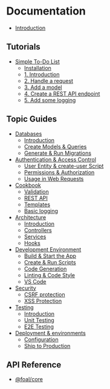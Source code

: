 # Documentation

* [Introduction](./README.md)

## Tutorials

* [Simple To-Do List](./tutorials/simple-todo-list/1-installation.md)
  * [Installation](./tutorials/simple-todo-list/1-installation.md)
  * [1. Introduction](./tutorials/simple-todo-list/1-introduction.md)
  * [2. Handle a request](./tutorials/simple-todo-list/2-handle-a-request.md)
  * [3. Add a model](./tutorials/simple-todo-list/3-flight-model.md)
  * [4. Create a REST API endpoint](./tutorials/simple-todo-list/4-rest-api-endpoint.md)
  * [5. Add some logging](./tutorials/simple-todo-list/5-add-some-logging.md)
<!--
* [Multi-User To-Do List]()
* [To-do List & Email Notifications]()
-->

## Topic Guides

* [Databases](./databases/introduction.md)
  * [Introduction](./databases/introduction.md)
  * [Create Models & Queries](./databases/create-models-and-queries.md)
  * [Generate & Run Migrations](./databases/generate-and-run-migrations.md)
* [Authentication & Access Control](./authentication-and-access-control/SUMMARY.md)
  * [User Entity & create-user Script](./authentication-and-access-control/user-entity.md)
  * [Permissions & Authorization](./authentication-and-access-control/permissions-and-authorization.md)
  * [Usage in Web Requests](./authentication-and-access-control/usage-in-web-requests.md)
* [Cookbook](./cookbook/validation.md)
  * [Validation](./cookbook/validation.md)
  * [REST API](./cookbook/rest-api.md)
  * [Templates](./cookbook/template-engine.md)
  * [Basic logging](./cookbook/basic-logging.md)
* [Architecture](./architecture/introduction.md)
  * [Introduction](./architecture/introduction.md)
  * [Controllers](./architecture/controllers.md)
  * [Services](./architecture/services.md)
  * [Hooks](./architecture/hooks.md)
* [Development Environment](./development-environment/build-and-start-the-app.md)
  * [Build & Start the App](./development-environment/build-and-start-the-app.md)
  * [Create & Run Scripts](./development-environment/create-and-run-scripts.md)
  * [Code Generation](./development-environment/code-generation.md)
  * [Linting & Code Style](./development-environment/linting-and-code-style.md)
  * [VS Code](./development-environment/vscode.md)
* [Security](./security/csrf-protection.md)
  * [CSRF protection](./security/csrf-protection.md)
  * [XSS Protection](./security/xss-protection.md)
* [Testing](./testing/introduction.md)
  * [Introduction](./testing/introduction.md)
  * [Unit Testing](./testing/unit-testing.md)
  * [E2E Testing](./testing/e2e-testing.md)
* [Deployment & environments](./deployment-and-environments/configuration.md)
  * [Configuration](./deployment-and-environments/configuration.md)
  * [Ship to Production](./deployment-and-environments/ship-to-production.md)<!-- * [Serverless Framework](./fundamentals/serverless.md) -->

## API Reference

* [@foal/core](./api/index.md)
